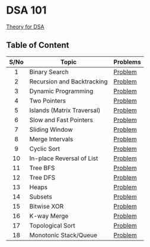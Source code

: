 # DSA 101

[Theory for DSA](https://dheeraj120501.notion.site/Data-Structures-and-Algorithms-8550600860f04af3ab7ee80274d8919b?pvs=4)

## Table of Content

| S/No | Topic                      | Problems                     |
| :--: | -------------------------- | ---------------------------- |
|  1   | Binary Search              | [Problem](./Binary%20Search) |
|  2   | Recursion and Backtracking | [Problem](.)                 |
|  3   | Dynamic Programming        | [Problem](.)                 |
|  4   | Two Pointers               | [Problem](.)                 |
|  5   | Islands (Matrix Traversal) | [Problem](.)                 |
|  6   | Slow and Fast Pointers     | [Problem](.)                 |
|  7   | Sliding Window             | [Problem](.)                 |
|  8   | Merge Intervals            | [Problem](.)                 |
|  9   | Cyclic Sort                | [Problem](.)                 |
|  10  | In-place Reversal of List  | [Problem](.)                 |
|  11  | Tree BFS                   | [Problem](.)                 |
|  12  | Tree DFS                   | [Problem](.)                 |
|  13  | Heaps                      | [Problem](.)                 |
|  14  | Subsets                    | [Problem](.)                 |
|  15  | Bitwise XOR                | [Problem](.)                 |
|  16  | K-way Merge                | [Problem](.)                 |
|  17  | Topological Sort           | [Problem](.)                 |
|  18  | Monotonic Stack/Queue      | [Problem](.)                 |
